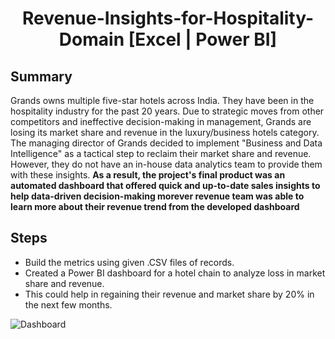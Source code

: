<h1 align="center">Revenue-Insights-for-Hospitality-Domain [Excel | Power BI]</h1>

## Summary
Grands owns multiple five-star hotels across India. They have been in the hospitality industry for the past 20 years. Due to strategic moves from other competitors and ineffective decision-making in management, Grands are losing its market share and revenue in the luxury/business hotels category. The managing director of Grands decided to implement "Business and Data Intelligence" as a tactical step to reclaim their market share and revenue. However, they do not have an in-house data analytics team to provide them with these insights. **As a result, the project's final product was an automated dashboard that offered quick and up-to-date sales insights to help data-driven decision-making morever revenue team was able to learn more about their revenue trend from the developed dashboard**

## Steps
- Build the metrics using given .CSV files of records.
- Created a Power BI dashboard for a hotel chain to analyze loss in market share and revenue.
- This could help in regaining their revenue and market share by 20% in the next few months.

![Dashboard](https://user-images.githubusercontent.com/107427120/226969642-154ce4f7-b88a-45e7-b7f3-de144fde324a.PNG)



